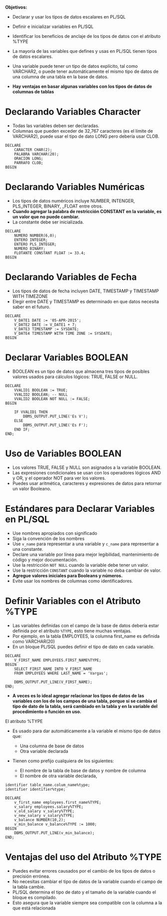 
**Objetivos:**

- Declarar y usar los tipos de datos escalares en PL/SQL
- Definir e inicializar variables en PL/SQL
- Identificar los beneficios de anclaje de los tipos de datos con el atributo %TYPE

- La mayoría de las variables que defines y usas en PL/SQL tienen tipos de datos escalares.
- Una variable puede tener un tipo de datos explícito, tal como VARCHAR2, o puede tener automáticamente el mismo tipo de datos de una columna de una tabla en la base de datos.
- **Hay ventajas en basar algunas variables con los tipos de datos de columnas de tablas**

# Declarando Variables Character

- Todas las variables deben ser declaradas.
- Columnas que pueden exceder de 32,767 caracteres (es el límite de VARCHAR2), puede usar el tipo de dato LONG pero debería usar CLOB.

```
DECLARE
	CARACTER CHAR(2);
	PALABRA VARCHAR(20);
	ORACION LONG;
	PARRAFO CLOB;
BEGIN
```

# Declarando Variables Numéricas

- Los tipos de datos numéricos incluye NUMBER, INTENGER, PLS_INTEGER, BINARY, \_FLOAT entre otros.
- **Cuando agregar la palabra de restricción CONSTANT en la variable, es un valor que no puede cambiar.**
- La constante debe ser inicializada.

```
DECLARE
    NUMERO NUMBER(6,0);
    ENTERO INTEGER;
    ENTERO PLS_INTEGER;
    NUMERO BINARY;
    FLOTANTE CONSTANT FLOAT := 33.4;
BEGIN
```

# Declarando Variables de Fecha

- Los tipos de datos de fecha incluyen DATE, TIMESTAMP y TIMESTAMP WITH TIMEZONE
- Elegir entre DATE y TIMESTAMP es determinado en que datos necesita saber en el futuro.

```
DECLARE
    V_DATE1 DATE := '05-APR-2015';
    V_DATE2 DATE := V_DATE1 + 7;
    V_DATE3 TIMESTAMP := SYSDATE;
    V_DATE4 TIMESTAMP WITH TIME ZONE := SYSDATE;
BEGIN
```

# Declarar Variables BOOLEAN

- BOOLEAN es un tipo de datos que almacena tres tipos de posibles valores usados para cálculos lógicos: TRUE, FALSE or NULL.

```
DECLARE
    VVALID1 BOOLEAN := TRUE;
    VVALID2 BOOLEAN; -- NULL
    VVALID2 BOOLEAN NOT NULL := FALSE; 
BEGIN 

    IF VVALID1 THEN
        DBMS_OUTPUT.PUT_LINE('Es V');
    ELSE
        DBMS_OUTPUT.PUT_LINE('Es F');
    END IF;
END;
```

# Uso de Variables BOOLEAN

- Los valores TRUE, FALSE y NULL son asignados a la variable BOOLEAN.
- Las expresiones condicionales se usan con los operadores lógicos AND y OR, y el operador NOT para ver los valores.
- Puedes usar aritmética, caracteres y expresiones de datos para retornar un valor Booleano.

# Estándares para Declarar Variables en PL/SQL

- Use nombres apropiados con significado
- Siga la convención de los nombres
- Use `v_name` para representar a una variable y `c_name` para representar a una constante.
- Declare una variable por línea para mejor legibilidad, mantenimiento de código y mejor documentación.
- Use la restricción `NOT NULL` cuando la variable debe tener un valor.
- Use la restricción `CONSTANT` cuando la variable no deba cambiar de valor.
 - **Agregue valores iniciales para Booleans y números.**
 - Evite usar los nombres de columnas como identificadores.

# Definir Variables con el Atributo %TYPE

- Las variables definidas con el campo de la base de datos debería estar definida por el atributo `%TYPE`, esto tiene muchas ventajas.
- Por ejemplo, en la tabla EMPLOYEES, la columna first_name es definida como VARCHAR(20)
- En un bloque PL/SQL puedes definir el tipo de dato en cada variable.

```
DECLARE
    V_FIRST_NAME EMPLOYEES.FIRST_NAME%TYPE;
BEGIN
    SELECT FIRST_NAME INTO V_FIRST_NAME 
    FROM EMPLOYEES WHERE LAST_NAME = 'Vargas';
    
    DBMS_OUTPUT.PUT_LINE(V_FIRST_NAME);
END;
```

- **A veces es lo ideal agregar relacionar los tipos de datos de las variables con los de los campos de una tabla, porque si se cambia el tipo de dato de la tabla, será cambiado en la tabla y en la variable del procedimiento o función en uso.**

El atributo %TYPE
- Es usado para dar automáticamente a la variable el mismo tipo de datos que:
	- Una columna de base de datos
	- Otra variable declarada

- Tienen como prefijo cualquiera de los siguientes:
	- El nombre de la tabla de base de datos y nombre de columna
	- El nombre de otra variable declarada,

```
identifier table_name.colum_name%type;
identifier identifier%type;
```

```
DECLARE
    v_first_name employees.first_name%TYPE;
    v_salary employees.salary%TYPE;
    v_old_salary v_salary%TYPE;
    v_new_salary v_salary%TYPE;
    v_balance NUMBER(10,2);
    v_min_balance v_balance%TYPE := 1000;
BEGIN
    DBMS_OUTPUT.PUT_LINE(v_min_balance);
END;
```

# Ventajas del uso del Atributo %TYPE

- Puedes evitar errores causados por el cambio de los tipos de datos o precisión errónea.
- No necesitas cambiar el tipo de datos de la variable cuando el campo de la tabla cambie.
- PL/SQL determina el tipo de dato y el tamaño de la variable cuando el bloque es compilado.
- Esto asegura que la variable siempre sea compatible con la columna a la que está relacionada











































































































































